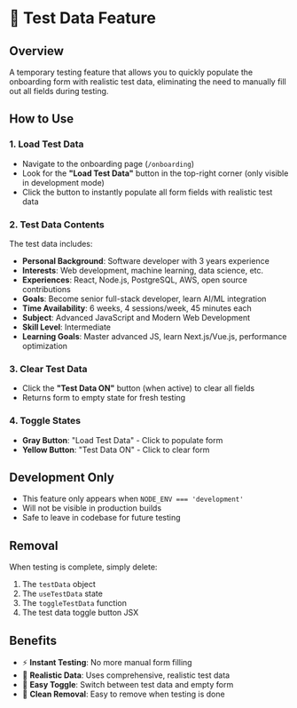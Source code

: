 # 🧪 Test Data Feature

## Overview
A temporary testing feature that allows you to quickly populate the onboarding form with realistic test data, eliminating the need to manually fill out all fields during testing.

## How to Use

### 1. **Load Test Data**
- Navigate to the onboarding page (`/onboarding`)
- Look for the **"Load Test Data"** button in the top-right corner (only visible in development mode)
- Click the button to instantly populate all form fields with realistic test data

### 2. **Test Data Contents**
The test data includes:
- **Personal Background**: Software developer with 3 years experience
- **Interests**: Web development, machine learning, data science, etc.
- **Experiences**: React, Node.js, PostgreSQL, AWS, open source contributions
- **Goals**: Become senior full-stack developer, learn AI/ML integration
- **Time Availability**: 6 weeks, 4 sessions/week, 45 minutes each
- **Subject**: Advanced JavaScript and Modern Web Development
- **Skill Level**: Intermediate
- **Learning Goals**: Master advanced JS, learn Next.js/Vue.js, performance optimization

### 3. **Clear Test Data**
- Click the **"Test Data ON"** button (when active) to clear all fields
- Returns form to empty state for fresh testing

### 4. **Toggle States**
- **Gray Button**: "Load Test Data" - Click to populate form
- **Yellow Button**: "Test Data ON" - Click to clear form

## Development Only
- This feature only appears when `NODE_ENV === 'development'`
- Will not be visible in production builds
- Safe to leave in codebase for future testing

## Removal
When testing is complete, simply delete:
1. The `testData` object
2. The `useTestData` state
3. The `toggleTestData` function
4. The test data toggle button JSX

## Benefits
- ⚡ **Instant Testing**: No more manual form filling
- 🎯 **Realistic Data**: Uses comprehensive, realistic test data
- 🔄 **Easy Toggle**: Switch between test data and empty form
- 🧹 **Clean Removal**: Easy to remove when testing is done
